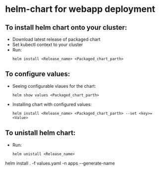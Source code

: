 # helm-chart for webapp deployment

## To install helm chart onto your cluster:

- Download latest release of packaged chart
- Set kubectl context to your cluster 
- Run:
  ```
  helm install <Release_name> <Packaged_chart_parth>
  ```
  
## To configure values:

- Seeing configurable vlaues for the chart:
  ```
  helm show values <Packaged_chart_parth>
  ```
- Installing chart with configured values:
  ```
  helm install <Release_name> <Packaged_chart_parth> --set <key>=<Value>
  ```
  
## To unistall helm chart:
  
  - Run:
    ```
    helm unistall <Release_name>
    ```


helm install . -f values.yaml -n apps --generate-name
